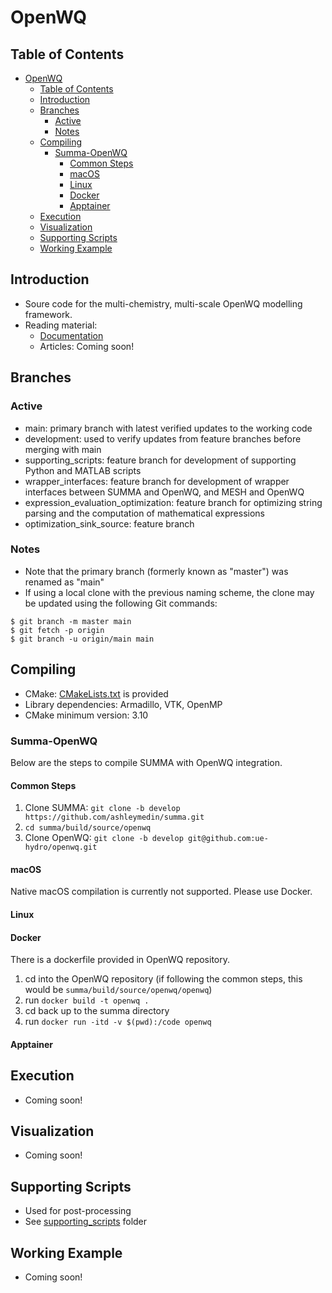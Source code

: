 # OpenWQ 
## Table of Contents
- [OpenWQ](#openwq)
	- [Table of Contents](#table-of-contents)
	- [Introduction](#introduction)
	- [Branches](#branches)
		- [Active](#active)
		- [Notes](#notes)
	- [Compiling](#compiling)
		- [Summa-OpenWQ](#summa-openwq)
			- [Common Steps](#common-steps)
			- [macOS](#macos)
			- [Linux](#linux)
			- [Docker](#docker)
			- [Apptainer](#apptainer)
	- [Execution](#execution)
	- [Visualization](#visualization)
	- [Supporting Scripts](#supporting-scripts)
	- [Working Example](#working-example)

## Introduction
* Soure code for the multi-chemistry, multi-scale OpenWQ modelling framework.
* Reading material:
	* [Documentation](https://openwq.readthedocs.io)
	* Articles: Coming soon!
<!-- Sample syntax from FLUXOS README
	* Theoretical background (original FLUXOS):
		* [EMS paper](https://www.sciencedirect.com/science/article/pii/S1364815216306193?via%3Dihub)
		* [PhD thesis](https://scholarbank.nus.edu.sg/handle/10635/124183)
	* Applications (original FLUXOS):
		* [STC paper](https://www.sciencedirect.com/science/article/pii/S0169772216300948?via%3Dihub)
		* [JCH paper](https://www.sciencedirect.com/science/article/pii/S0169772216300948?via%3Dihub)
		* [JAWRA](https://onlinelibrary.wiley.com/doi/full/10.1111/1752-1688.12316)
	* FLUXOS-OVERLAND
		* [Poster](https://www.researchgate.net/publication/333324452_Hydrodynamic_modelling_of_snowmelt_flooding_events_and_nutrient_transport_in_the_Canadian_Prairies_using_the_FLUXOS_model?channel=doi&linkId=5ce70f0a458515712ebda98b&showFulltext=true)
-->

## Branches
### Active
* main: primary branch with latest verified updates to the working code 
* development: used to verify updates from feature branches before merging with main
* supporting_scripts: feature branch for development of supporting Python and MATLAB scripts
* wrapper_interfaces: feature branch for development of wrapper interfaces between SUMMA and OpenWQ, and MESH and OpenWQ
* expression_evaluation_optimization: feature branch for optimizing string parsing and the computation of mathematical expressions
* optimization_sink_source: feature branch

### Notes
* Note that the primary branch (formerly known as "master") was renamed as "main"
* If using a local clone with the previous naming scheme, the clone may be updated using the following Git commands:
```
$ git branch -m master main
$ git fetch -p origin
$ git branch -u origin/main main
```

## Compiling
* CMake: [CMakeLists.txt](CMakeLists.txt) is provided
* Library dependencies: Armadillo, VTK, OpenMP 
* CMake minimum version: 3.10

### Summa-OpenWQ
Below are the steps to compile SUMMA with OpenWQ integration.

#### Common Steps
 1. Clone SUMMA: `git clone -b develop https://github.com/ashleymedin/summa.git`
 2. `cd summa/build/source/openwq`
 3. Clone OpenWQ: `git clone -b develop git@github.com:ue-hydro/openwq.git`
   
#### macOS
Native macOS compilation is currently not supported. Please use Docker.

#### Linux

#### Docker
There is a dockerfile provided in OpenWQ repository. 
 1. cd into the OpenWQ repository (if following the common steps, this would be `summa/build/source/openwq/openwq`)
 2. run `docker build -t openwq .`
 3. cd back up to the summa directory
 4. run `docker run -itd -v $(pwd):/code openwq`

#### Apptainer

## Execution
* Coming soon!
<!--
* Create a folder with name "Results" inside the working directory where the input files and executable are located
* input files (see example in Working_example folder)
	* primary input file: e.g., modset
	* DEM file (Esri ASCII-format raster with headers removed ->  this will be fixed soon)
	* DEM of the basin (sub-set of the main DEM file for FLUXOS to know where the boundaries of the basin are)
	* Snowmelt timeseries (time,mm/day)
* to execute: ./fluxos_cpp "argument_1" (where "argument_1" is the primary input file)
-->

## Visualization
* Coming soon!
<!--
* Output stored in "Results" folder may be visualized using [VisIt](https://wci.llnl.gov/simulation/computer-codes/visit/):  
[![alt text](https://wci.llnl.gov/sites/wci/files/visit-home.jpg "VisIt")](https://wci.llnl.gov/simulation/computer-codes/visit/)
-->

## Supporting Scripts
* Used for post-processing
* See [supporting_scripts](supporting_scripts) folder

## Working Example
* Coming soon!
<!--
* See ["Working_example"](Working_example) folder
* Updates coming soon!
-->
